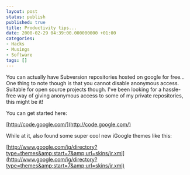 ```yaml
---
layout: post
status: publish
published: true
title: Productivity tips...
date: 2008-02-29 04:39:00.000000000 +01:00
categories:
- Hacks
- Musings
- Software
tags: []
---
```

You can actually have Subversion repositories hosted on google for free... One thing to note though is that you cannot disable anonymous access. Suitable for open source projects though. I've been looking for a hassle-free way of giving anonymous access to some of my private repositories, this might be it!

You can get started here:

[http://code.google.com/](http://code.google.com/)

While at it, also found some super cool new iGoogle themes like this:

[http://www.google.com/ig/directory?type=themes&amp;start=7&amp;url=skins/jr.xml](http://www.google.com/ig/directory?type=themes&amp;start=7&amp;url=skins/jr.xml)
